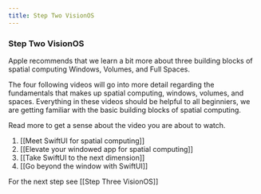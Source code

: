 ```yaml
---
title: Step Two VisionOS
---
```


### Step Two VisionOS

Apple recommends that we learn a bit more about three building blocks of spatial computing Windows, Volumes, and Full Spaces. 

The four following videos will go into more detail regarding the fundamentals that makes up spatial computing, windows, volumes, and spaces. Everything in these videos should be helpful to all beginniers, we are getting familiar with the basic building blocks of spatial computing.

Read more to get a sense about the video you are about to watch. 
1. [[Meet SwiftUI for spatial computing]]
2. [[Elevate your windowed app for spatial computing]]
3. [[Take SwiftUI to the next dimension]]
4. [[Go beyond the window with SwiftUI]]

For the next step see [[Step Three VisionOS]]
